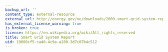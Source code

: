 ```yaml
---
backup_url: ''
content_type: external-resource
external_url: http://energy.gov/oe/downloads/2009-smart-grid-system-report-july-2009
has_external_license_warning: true
is_broken: true
license: https://en.wikipedia.org/wiki/All_rights_reserved
title: Smart Grid System Report
uid: 19608cf5-ca40-4c9a-a280-3d7c07b4c512
---
```

